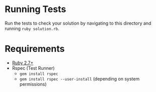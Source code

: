 # Running Tests

Run the tests to check your solution by navigating to this directory and running `ruby solution.rb`.

# Requirements

- [Ruby 2.7+](https://www.ruby-lang.org/en/downloads/)
- Rspec (Test Runner)
  - `gem install rspec`
  - `gem install rspec --user-install` (depending on system permissions)
